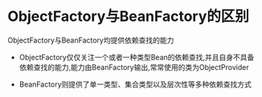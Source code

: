 # ObjectFactory与BeanFactory的区别

ObjectFactory与BeanFactory均提供依赖查找的能力

- ObjectFactory仅仅关注一个或者一种类型Bean的依赖查找,并且自身不具备依赖查找的能力,能力由BeanFactory输出,常常使用的类为ObjectProvider

- BeanFactory则提供了单一类型、集合类型以及层次性等多种依赖查找方式

